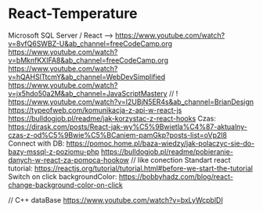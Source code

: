 # React-Temperature

Microsoft SQL Server / React -->
https://www.youtube.com/watch?v=8vfQ6SWBZ-U&ab_channel=freeCodeCamp.org
https://www.youtube.com/watch?v=bMknfKXIFA8&ab_channel=freeCodeCamp.org
https://www.youtube.com/watch?v=hQAHSlTtcmY&ab_channel=WebDevSimplified
https://www.youtube.com/watch?v=jx5hdo50a2M&ab_channel=JavaScriptMastery // !
https://www.youtube.com/watch?v=I2UBjN5ER4s&ab_channel=BrianDesign
https://typeofweb.com/komunikacja-z-api-w-react-js
https://bulldogjob.pl/readme/jak-korzystac-z-react-hooks
Czas:
https://dirask.com/posts/React-jak-wy%C5%9Bwietla%C4%87-aktualny-czas-z-od%C5%9Bwie%C5%BCaniem-pamGkp?posts-list=oVp2l8
Connect with DB:
https://pomoc.home.pl/baza-wiedzy/jak-polaczyc-sie-do-bazy-mssql-z-poziomu-php
https://bulldogjob.pl/readme/pobieranie-danych-w-react-za-pomoca-hookow // like conection
Standart react tutorial:
https://reactjs.org/tutorial/tutorial.html#before-we-start-the-tutorial
Switch on click backgroundColor:
https://bobbyhadz.com/blog/react-change-background-color-on-click

// C++ dataBase
https://www.youtube.com/watch?v=bxLyWcpblDI
